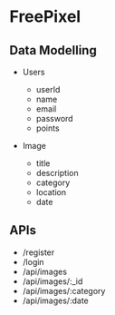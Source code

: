 # FreePixel

## Data Modelling

- Users
    - userId
    - name
    - email
    - password
    - points

- Image
    - title
    - description
    - category
    - location
    - date

## APIs

- /register
- /login
- /api/images
- /api/images/:_id
- /api/images/:category
- /api/images/:date
